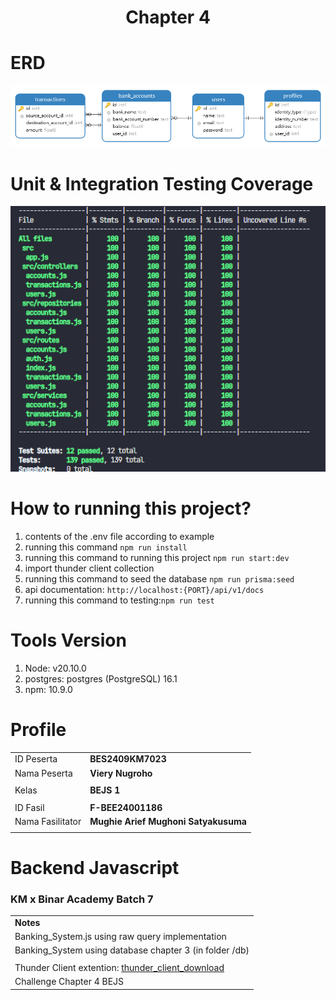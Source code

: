 <h1 align="center">
  Chapter 4
</h1>

# ERD

<div id='image' align='center'>
<img src='./public/assets/erd.png' alt='erd' title='erd banking_system - Viery Nugroho'>
</div>

# Unit & Integration Testing Coverage

<div id='image' align='center'>
<img src='./public/assets/testing.png' alt='testing coverage' title='testing coverage banking_system - Viery Nugroho'>
</div>

# How to running this project?

1. contents of the .env file according to example
2. running this command `npm run install`
3. running this command to running this project `npm run start:dev`
4. import thunder client collection
5. running this command to seed the database `npm run prisma:seed`
6. api documentation: `http://localhost:{PORT}/api/v1/docs`
7. running this command to testing:`npm run test`

# Tools Version

1. Node: v20.10.0
2. postgres: postgres (PostgreSQL) 16.1
3. npm: 10.9.0

# Profile

|                  |                                      |
| ---------------- | ------------------------------------ |
| ID Peserta       | **BES2409KM7023**                    |
| Nama Peserta     | **Viery Nugroho**                    |
|                  |                                      |
| Kelas            | **BEJS 1**                           |
|                  |                                      |
| ID Fasil         | **F-BEE24001186**                    |
| Nama Fasilitator | **Mughie Arief Mughoni Satyakusuma** |
|                  |                                      |

# Backend Javascript

### KM x Binar Academy Batch 7

|                                                                                                                                       |
| ------------------------------------------------------------------------------------------------------------------------------------- |
| **Notes**                                                                                                                             |
| Banking_System.js using raw query implementation                                                                                      |
| Banking_System using database chapter 3 (in folder /db)                                                                               |
|                                                                                                                                       |
| Thunder Client extention: [thunder_client_download](https://marketplace.visualstudio.com/items?itemName=rangav.vscode-thunder-client) |
| Challenge Chapter 4 BEJS                                                                                                              |
